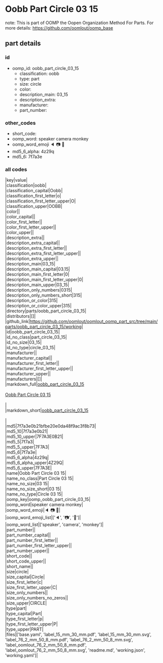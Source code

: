 # Oobb Part Circle 03 15  

note: This is part of OOMP the Oopen Organization Method For Parts. For more details: https://github.com/oomlout/oomp_base

##  part details





### id
* oomp_id: oobb_part_circle_03_15
  * classification: oobb
  * type: part
  * size: circle
  * color: 
  * description_main: 03_15
  * description_extra: 
  * manufacturer: 
  * part_number: 

### other_codes
* short_code: 
* oomp_word: speaker camera monkey
* oomp_word_emoji :speaker: :camera: :monkey:
* md5_6_alpha: 4z29q
* md5_6: 7f7a3e

### all codes 
|key|value|  
|classification|oobb|  
|classification_capital|Oobb|  
|classification_first_letter|o|  
|classification_first_letter_upper|O|  
|classification_upper|OOBB|  
|color||  
|color_capital||  
|color_first_letter||  
|color_first_letter_upper||  
|color_upper||  
|description_extra||  
|description_extra_capital||  
|description_extra_first_letter||  
|description_extra_first_letter_upper||  
|description_extra_upper||  
|description_main|03_15|  
|description_main_capital|03.15|  
|description_main_first_letter|0|  
|description_main_first_letter_upper|0|  
|description_main_upper|03_15|  
|description_only_numbers|0315|  
|description_only_numbers_short|315|  
|description_or_color|315|  
|description_or_color_upper|315|  
|directory|parts/oobb_part_circle_03_15|  
|distributors|[]|  
|github_link|https://github.com/oomlout/oomlout_oomp_part_src/tree/main/parts/oobb_part_circle_03_15/working|  
|id|oobb_part_circle_03_15|  
|id_no_class|part_circle_03_15|  
|id_no_size|03_15|  
|id_no_type|circle_03_15|  
|manufacturer||  
|manufacturer_capital||  
|manufacturer_first_letter||  
|manufacturer_first_letter_upper||  
|manufacturer_upper||  
|manufacturers|[]|  
|markdown_full|[oobb_part_circle_03_15](https://github.com/oomlout/oomlout_oomp_part_src/tree/main/parts/oobb_part_circle_03_15/working)<br>[](https://github.com/oomlout/oomlout_oomp_part_src/tree/main/parts/oobb_part_circle_03_15/working)<br>[Oobb Part Circle 03 15](https://github.com/oomlout/oomlout_oomp_part_src/tree/main/parts/oobb_part_circle_03_15/working)<br><br>|  
|markdown_short|[oobb_part_circle_03_15](https://github.com/oomlout/oomlout_oomp_part_src/tree/main/parts/oobb_part_circle_03_15/working)<br><br>|  
|md5|7f7a3e0b21bfbe20e0da48f9ac3f8b73|  
|md5_10|7f7a3e0b21|  
|md5_10_upper|7F7A3E0B21|  
|md5_5|7f7a3|  
|md5_5_upper|7F7A3|  
|md5_6|7f7a3e|  
|md5_6_alpha|4z29q|  
|md5_6_alpha_upper|4Z29Q|  
|md5_6_upper|7F7A3E|  
|name|Oobb Part Circle 03 15|  
|name_no_class|Part Circle 03 15|  
|name_no_size|03 15|  
|name_no_size_short|03 15|  
|name_no_type|Circle 03 15|  
|oomp_key|oomp_oobb_part_circle_03_15|  
|oomp_word|speaker camera monkey|  
|oomp_word_emoji|:speaker: :camera: :monkey:|  
|oomp_word_emoji_list|[':speaker:', ':camera:', ':monkey:']|  
|oomp_word_list|['speaker', 'camera', 'monkey']|  
|part_number||  
|part_number_capital||  
|part_number_first_letter||  
|part_number_first_letter_upper||  
|part_number_upper||  
|short_code||  
|short_code_upper||  
|short_name||  
|size|circle|  
|size_capital|Circle|  
|size_first_letter|c|  
|size_first_letter_upper|C|  
|size_only_numbers||  
|size_only_numbers_no_zeros||  
|size_upper|CIRCLE|  
|type|part|  
|type_capital|Part|  
|type_first_letter|p|  
|type_first_letter_upper|P|  
|type_upper|PART|  
|files|['base.yaml', 'label_15_mm_30_mm.pdf', 'label_15_mm_30_mm.svg', 'label_76_2_mm_50_8_mm.pdf', 'label_76_2_mm_50_8_mm.svg', 'label_oomlout_76_2_mm_50_8_mm.pdf', 'label_oomlout_76_2_mm_50_8_mm.svg', 'readme.md', 'working.json', 'working.yaml']|  
